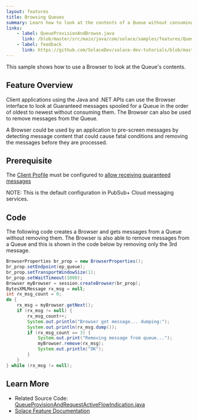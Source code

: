 ```yaml
---
layout: features
title: Browsing Queues
summary: Learn how to look at the contents of a Queue without consuming any messages.
links:
    - label: QueueProvisionAndBrowse.java
      link: /blob/master/src/main/java/com/solace/samples/features/QueueProvisionAndBrowse.java
    - label: feedback
      link: https://github.com/SolaceDev/solace-dev-tutorials/blob/master/src/pages/tutorials/jcsmp/feature_browsing-queues.md
---
```


This sample shows how to use a Browser to look at the Queue's contents.

## Feature Overview

Client applications using the Java and .NET APIs can use the Browser interface to look at Guaranteed messages spooled for a Queue in the order of oldest to newest without consuming them.  The Browser can also be used to remove messages from the Queue.

A Browser could be used by an application to pre-screen messages by detecting message content that could cause fatal conditions and removing the messages before they are processed.

## Prerequisite

The [Client Profile](https://docs.solace.com/Configuring-and-Managing/Configuring-Client-Profiles.htm) must be configured to [allow receiving guaranteed messages](https://docs.solace.com/Configuring-and-Managing/Configuring-Client-Profiles.htm#Allow-G-Msg-Receives)

NOTE:  This is the default configuration in PubSub+ Cloud messaging services.

## Code

The following code creates a Browser and gets messages from a Queue without removing them.  The Browser is also able to remove messages from a Queue and this is shown in the code below by removing only the 3rd message.

```java
BrowserProperties br_prop = new BrowserProperties();
br_prop.setEndpoint(ep_queue);
br_prop.setTransportWindowSize(1);
br_prop.setWaitTimeout(1000);
Browser myBrowser = session.createBrowser(br_prop);
BytesXMLMessage rx_msg = null;
int rx_msg_count = 0;
do {
    rx_msg = myBrowser.getNext();
    if (rx_msg != null) {
        rx_msg_count++;
        System.out.println("Browser got message... dumping:");
        System.out.println(rx_msg.dump());
        if (rx_msg_count == 3) {
            System.out.print("Removing message from queue...");
            myBrowser.remove(rx_msg);
            System.out.println("OK");
        }
    }
} while (rx_msg != null);                    
```

## Learn More

* Related Source Code: [QueueProvisionAndRequestActiveFlowIndication.java](https://github.com/SolaceSamples/solace-samples-java/blob/master/src/main/java/com/solace/samples/features/QueueProvisionAndRequestActiveFlowIndication.java)
* [Solace Feature Documentation](https://docs.solace.com/Solace-PubSub-Messaging-APIs/API-Developer-Guide/Creating-Flows.htm)
